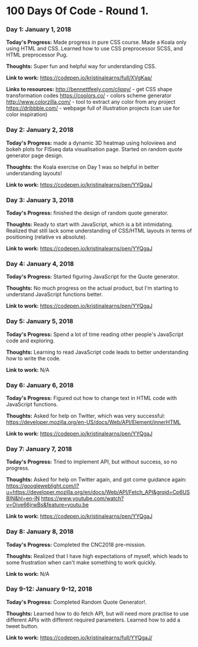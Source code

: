 # 100 Days Of Code - Round 1.

### Day 1: January 1, 2018

**Today's Progress:** Made progress in pure CSS course. Made a Koala only using HTML and CSS. Learned how to use CSS preprocessor SCSS, and HTML preprocessor Pug.

**Thoughts:** Super fun and helpful way for understanding CSS.

**Link to work:** https://codepen.io/kristinalearns/full/XVgKaa/

**Links to resources:**
http://bennettfeely.com/clippy/ - get CSS shape transformation codes
https://coolors.co/ - colors scheme generator
http://www.colorzilla.com/ - tool to extract any color from any project
https://dribbble.com/ - webpage full of illustration projects (can use for color inspiration)



### Day 2: January 2, 2018

**Today's Progress:** made a dynamic 3D heatmap using holoviews and bokeh plots for FISseq data visualisation page. Started on random quote generator page design.

**Thoughts:** the Koala exercise on Day 1 was so helpful in better understanding layouts!

**Link to work:** https://codepen.io/kristinalearns/pen/YYQgaJ



### Day 3: January 3, 2018

**Today's Progress:** finished the design of random quote generator. 

**Thoughts:** Ready to start with JavaScript, which is a bit intimidating. Realized that still lack some understanding of CSS/HTML layouts in terms of positioning (relative vs absolute).

**Link to work:** https://codepen.io/kristinalearns/pen/YYQgaJ



### Day 4: January 4, 2018

**Today's Progress:** Started figuring JavaScript for the Quote generator.

**Thoughts:** No much progress on the actual product, but I'm starting to understand JavaScript functions better.

**Link to work:** https://codepen.io/kristinalearns/pen/YYQgaJ


### Day 5: January 5, 2018

**Today's Progress:** Spend a lot of time reading other people's JavaScript code and exploring.

**Thoughts:** Learning to read JavaScript code leads to better understanding how to write the code.

**Link to work:** N/A


### Day 6: January 6, 2018

**Today's Progress:** Figured out how to change text in HTML code with JavaScript functions.

**Thoughts:** Asked for help on Twitter, which was very successful: https://developer.mozilla.org/en-US/docs/Web/API/Element/innerHTML

**Link to work:** https://codepen.io/kristinalearns/pen/YYQgaJ


### Day 7: January 7, 2018

**Today's Progress:** Tried to implement API, but without success, so no progress.

**Thoughts:** Asked for help on Twitter again, and got come guidance again: 
https://googleweblight.com/i?u=https://developer.mozilla.org/en/docs/Web/API/Fetch_API&grqid=Cp6USBIN&hl=en-IN
https://www.youtube.com/watch?v=Oive66jrwBs&feature=youtu.be

**Link to work:** https://codepen.io/kristinalearns/pen/YYQgaJ


### Day 8: January 8, 2018

**Today's Progress:** Completed the CNC2018 pre-mission.

**Thoughts:** Realized that I have high expectations of myself, which leads to some frustration when can't make something to work quickly.

**Link to work:** N/A


### Day 9-12: January 9-12, 2018

**Today's Progress:** Completed Random Quote Generator!.

**Thoughts:** Learned how to do fetch API, but will need more practise to use different APIs with different required parameters.
Learned how to add a tweet button.

**Link to work:** https://codepen.io/kristinalearns/full/YYQgaJ/

